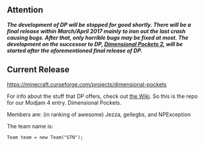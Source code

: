 ## Attention
_**The development of DP will be stopped for good shortly. There will be a final release within March/April 2017 mainly to iron out the last crash causing bugs. After that, only horrible bugs may be fixed at most. The development on the successor to DP, [Dimensional Pockets 2](https://github.com/NPException/Dimensional-Pockets-2), will be started after the aforementioned final release of DP.**_

## Current Release
https://minecraft.curseforge.com/projects/dimensional-pockets

For info about the stuff that DP offers, check out [the Wiki](https://github.com/NPException/Dimensional-Pockets/wiki).
So this is the repo for our Modjam 4 entry. Dimensional Pockets.

Members are: (in ranking of awesome)
Jezza, gellegbs, and NPException

The team name is:
```
Team team = new Team("GTN");
```
